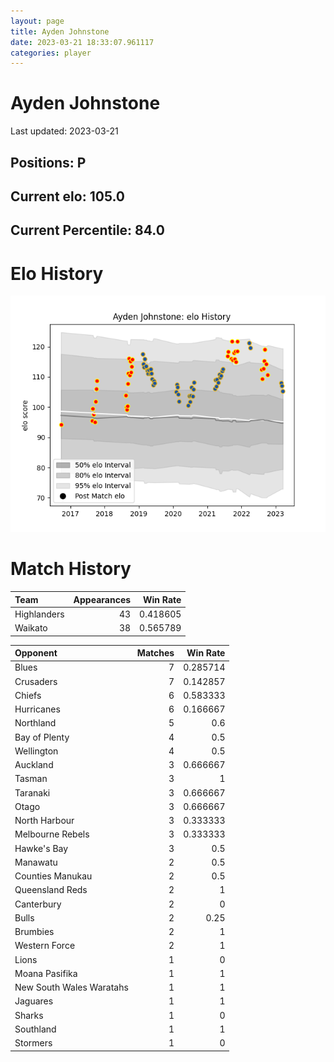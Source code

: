 ```yaml
---  
layout: page  
title: Ayden Johnstone  
date: 2023-03-21 18:33:07.961117  
categories: player  
---
```

# Ayden Johnstone


Last updated: 2023-03-21
## Positions: P

## Current elo: 105.0

## Current Percentile: 84.0

# Elo History


![elo history](history_AydenJohnstone.png)
# Match History


| Team        |   Appearances |   Win Rate |
|:------------|--------------:|-----------:|
| Highlanders |            43 |   0.418605 |
| Waikato     |            38 |   0.565789 |

| Opponent                 |   Matches |   Win Rate |
|:-------------------------|----------:|-----------:|
| Blues                    |         7 |   0.285714 |
| Crusaders                |         7 |   0.142857 |
| Chiefs                   |         6 |   0.583333 |
| Hurricanes               |         6 |   0.166667 |
| Northland                |         5 |   0.6      |
| Bay of Plenty            |         4 |   0.5      |
| Wellington               |         4 |   0.5      |
| Auckland                 |         3 |   0.666667 |
| Tasman                   |         3 |   1        |
| Taranaki                 |         3 |   0.666667 |
| Otago                    |         3 |   0.666667 |
| North Harbour            |         3 |   0.333333 |
| Melbourne Rebels         |         3 |   0.333333 |
| Hawke's Bay              |         3 |   0.5      |
| Manawatu                 |         2 |   0.5      |
| Counties Manukau         |         2 |   0.5      |
| Queensland Reds          |         2 |   1        |
| Canterbury               |         2 |   0        |
| Bulls                    |         2 |   0.25     |
| Brumbies                 |         2 |   1        |
| Western Force            |         2 |   1        |
| Lions                    |         1 |   0        |
| Moana Pasifika           |         1 |   1        |
| New South Wales Waratahs |         1 |   1        |
| Jaguares                 |         1 |   1        |
| Sharks                   |         1 |   0        |
| Southland                |         1 |   1        |
| Stormers                 |         1 |   0        |